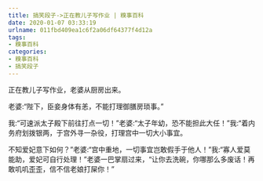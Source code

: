 ```yaml
---
title: 搞笑段子->正在教儿子写作业 | 糗事百科
date: 2020-01-07 03:33:19
urlname: 011fbd409ea1c6f2a06df64377f4d12a
tags: 
- 糗事百科
categories:
- 糗事百科
- 搞笑段子
---
```

正在教儿子写作业，老婆从厨房出来。

老婆:“陛下，臣妾身体有恙，不能打理御膳房琐事。”

我:“可速派太子殿下前往打点一切！”老婆:“太子年幼，恐不能担此大任！”我:“着内务府划拨银两，于宫外寻一杂役，打理宫中一切大小事宜。

不知爱妃意下如何？”老婆:“宫中重地，一切事宜岂敢假手于他人！”我:“寡人爱莫能助，爱妃可自行处理！”老婆一巴掌扇过来，“让你去洗碗，你哪那么多废话！再敢叽叽歪歪，信不信老娘打屎你！”



